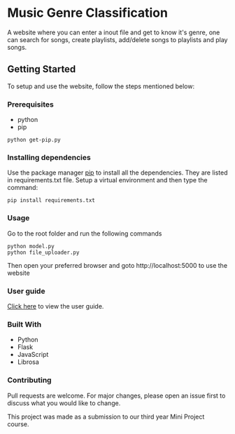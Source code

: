 # Music Genre Classification

A website where you can enter a inout file and get to know it's genre, one can search for songs, create playlists, add/delete songs to playlists and play songs.

## Getting Started

To setup and use the website, follow the steps mentioned below:

### Prerequisites

* python
* pip
```
python get-pip.py
```
### Installing dependencies

Use the package manager [pip](https://pip.pypa.io/en/stable/) to install all the dependencies. They are listed in requirements.txt file. Setup a virtual environment and then type the command:

```
pip install requirements.txt
```

### Usage

Go to the root folder and run the following commands
```
python model.py
python file_uploader.py
```
Then open your preferred browser and goto http://localhost:5000 to use the website

### User guide
[Click here](https://docs.google.com/document/d/1RffuKVsY6LUzSGzST4rgTP2EFeoT9PRtYxQ_dDi0KrA/edit?usp=sharing) to view the user guide.

### Built With

* Python
* Flask
* JavaScript
* Librosa

### Contributing
Pull requests are welcome. For major changes, please open an issue first to discuss what you would like to change.

This project was made as a submission to our third year Mini Project course.

